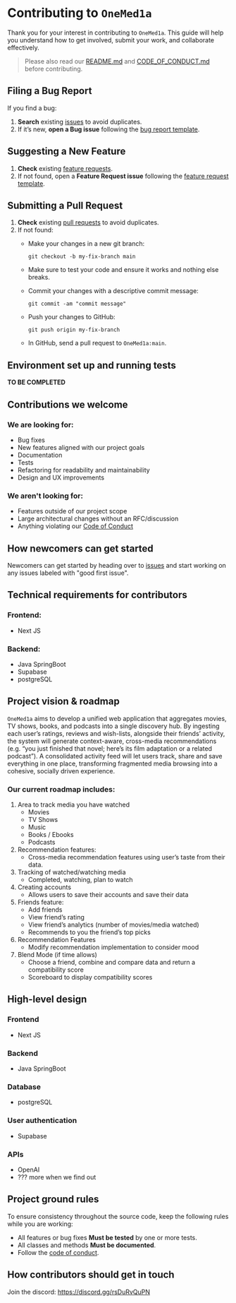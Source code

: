 # Contributing to `OneMed1a`

Thank you for your interest in contributing to `OneMed1a`.
This guide will help you understand how to get involved, submit your work, and collaborate effectively.

> Please also read our [README.md](README.md) and [CODE_OF_CONDUCT.md](CODE_OF_CONDUCT.md) before contributing.

## Filing a Bug Report
If you find a bug:
1. **Search** existing [issues](https://github.com/SOFTENG-310-OneMed1a/OneMed1a_App/issues) to avoid duplicates.
2. If it’s new, **open a Bug issue** following the [bug report template](.github/ISSUE_TEMPLATE/bug_report.md).

## Suggesting a New Feature
1. **Check** existing [feature requests](https://github.com/SOFTENG-310-OneMed1a/OneMed1a_App/issues?q=is%3Aissue%20state%3Aopen%20type%3AFeature).
2. If not found, open a **Feature Request issue** following the [feature request template](.github/ISSUE_TEMPLATE/feature_request.md).

## Submitting a Pull Request
1. **Check** existing [pull requests](https://github.com/SOFTENG-310-OneMed1a/OneMed1a_App/pulls) to avoid duplicates.
2. If not found:
   - Make your changes in a new git branch:

      ```shell
      git checkout -b my-fix-branch main
      ```
    - Make sure to test your code and ensure it works and nothing else breaks.
   
    - Commit your changes with a descriptive commit message:
  
      ```shell
      git commit -am "commit message"
      ```

    - Push your changes to GitHub:

      ```shell
      git push origin my-fix-branch
      ```

    - In GitHub, send a pull request to `OneMed1a:main`.

## Environment set up and running tests
**TO BE COMPLETED**
  
## Contributions we welcome
### We are looking for:
  - Bug fixes
  - New features aligned with our project goals
  - Documentation
  - Tests
  - Refactoring for readability and maintainability
  - Design and UX improvements
### We aren't looking for:
  - Features outside of our project scope
  - Large architectural changes without an RFC/discussion
  - Anything violating our [Code of Conduct](CODE_OF_CONDUCT.md)

## How newcomers can get started
Newcomers can get started by heading over to [issues](https://github.com/SOFTENG-310-OneMed1a/OneMed1a_App/issues?q=is%3Aissue%20state%3Aopen%20label%3A%22good%20first%20issue%22)
and start working on any issues labeled with "good first issue".

## Technical requirements for contributors
### Frontend:
  - Next JS

### Backend:
  - Java SpringBoot
  - Supabase
  - postgreSQL

## Project vision & roadmap
`OneMed1a` aims to develop a unified web application that aggregates movies, TV shows, books,
and podcasts into a single discovery hub. By ingesting each user’s ratings, reviews and
wish-lists, alongside their friends’ activity, the system will generate context-aware, cross-media
recommendations (e.g. “you just finished that novel; here’s its film adaptation or a related
podcast”). A consolidated activity feed will let users track, share and save everything in one
place, transforming fragmented media browsing into a cohesive, socially driven experience.

### Our current roadmap includes:
1. Area to track media you have watched
   - Movies
   - TV Shows
   - Music
   - Books / Ebooks
   - Podcasts
2. Recommendation features:
   - Cross-media recommendation features using user’s taste from their data.
3. Tracking of watched/watching media
   - Completed, watching, plan to watch
4. Creating accounts
   - Allows users to save their accounts and save their data
5. Friends feature:
   - Add friends
   - View friend’s rating
   - View friend’s analytics (number of movies/media watched)
   - Recommends to you the friend’s top picks
6. Recommendation Features
   - Modify recommendation implementation to consider mood
7. Blend Mode (if time allows)
   - Choose a friend, combine and compare data and return a compatibility score
   - Scoreboard to display compatibility scores

## High-level design
### Frontend
  - Next JS
### Backend
  - Java SpringBoot
### Database
  - postgreSQL
### User authentication
  - Supabase
### APIs
  - OpenAI
  - ??? more when we find out

## Project ground rules
To ensure consistency throughout the source code, keep the following rules while you are working:
  - All features or bug fixes **Must be tested** by one or more tests.
  - All classes and methods **Must be documented**.
  - Follow the [code of conduct](CODE_OF_CONDUCT.md).

## How contributors should get in touch
Join the discord: https://discord.gg/rsDuRvQuPN
    
